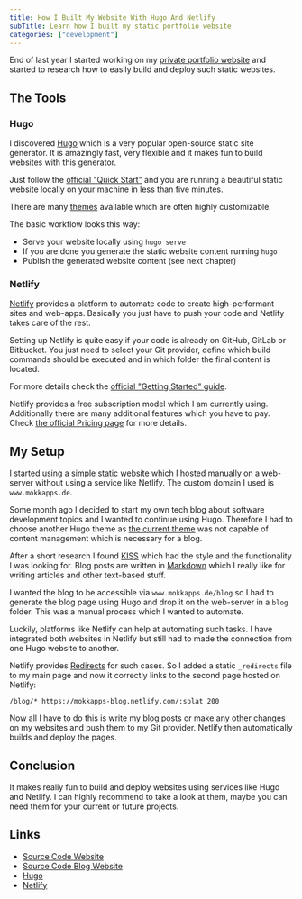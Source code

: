 ```yaml
---
title: How I Built My Website With Hugo And Netlify
subTitle: Learn how I built my static portfolio website
categories: ["development"]
---
```


End of last year I started working on my [private portfolio website](https://www.mokkapps.de) and started to research how to easily build and deploy such static websites.

## The Tools

### Hugo

I discovered [Hugo](https://gohugo.io/) which is a very popular open-source static site generator. It is amazingly fast, very flexible and it makes fun to build websites with this generator.

Just follow the [official "Quick Start"](https://gohugo.io/getting-started/quick-start/) and you are running a beautiful static website locally on your machine in less than five minutes.

There are many [themes](http://themes.gohugo.io/) available which are often highly customizable.

The basic workflow looks this way:

- Serve your website locally using `hugo serve`
- If you are done you generate the static website content running `hugo`
- Publish the generated website content (see next chapter)

### Netlify

[Netlify](https://www.netlify.com/) provides a platform to automate code to create high-performant sites and web-apps. Basically you just have to push your code and Netlify takes care of the rest.

Setting up Netlify is quite easy if your code is already on GitHub, GitLab or Bitbucket. You just need to select your Git provider, define which build commands should be executed and in which folder the final content is located.

For more details check the [official "Getting Started" guide](https://www.netlify.com/docs/#getting-started).

Netlify provides a free subscription model which I am currently using. Additionally there are many additional features which you have to pay. Check [the official Pricing page](https://www.netlify.com/docs/#getting-started) for more details.

## My Setup

I started using a [simple static website](https://github.com/Mokkapps/mokkapps-website) which I hosted manually on a web-server without using a service like Netlify. The custom domain I used is `www.mokkapps.de`.

Some month ago I decided to start my own tech blog about software development topics and I wanted to continue using Hugo. Therefore I had to choose another Hugo theme as [the current theme](https://github.com/sethmacleod/prologue) was not capable of content management which is necessary for a blog.

After a short research I found [KISS](https://github.com/ribice/kiss) which had the style and the functionality I was looking for. Blog posts are written in [Markdown](https://en.wikipedia.org/wiki/Markdown) which I really like for writing articles and other text-based stuff.

I wanted the blog to be accessible via `www.mokkapps.de/blog` so I had to generate the blog page using Hugo and drop it on the web-server in a `blog` folder. This was a manual process which I wanted to automate.

Luckily, platforms like Netlify can help at automating such tasks. I have integrated both websites in Netlify but still had to made the connection from one Hugo website to another.

Netlify provides [Redirects](https://www.netlify.com/docs/redirects/) for such cases. So I added a static `_redirects` file to my main page and now it correctly links to the second page hosted on Netlify:

`/blog/* https://mokkapps-blog.netlify.com/:splat 200`

Now all I have to do this is write my blog posts or make any other changes on my websites and push them to my Git provider. Netlify then automatically builds and deploy the pages.

## Conclusion

It makes really fun to build and deploy websites using services like Hugo and Netlify. I can highly recommend to take a look at them, maybe you can need them for your current or future projects.

## Links

- [Source Code Website](https://github.com/Mokkapps/mokkapps-website)
- [Source Code Blog Website](https://github.com/Mokkapps/mokkapps-blog)
- [Hugo](https://gohugo.io/)
- [Netlify](https://www.netlify.com/)
